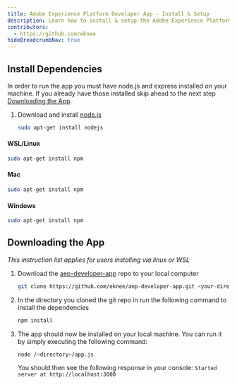 ```yaml
---
title: Adobe Experience Platform Developer App - Install & Setup
description: Learn how to install & setup the Adobe Experience Platform Developer app 
contributors: 
  - https://github.com/eknee
hideBreadcrumbNav: true
---
```


## Install Dependencies

In order to run the app you must have node.js and express installed on your machine. If you already have those installed skip ahead to the next step [Downloading the App](#downloading-the-app).

1. Download and install [node.js](https://nodejs.org/en/download/)

   ```bash
   sudo apt-get install nodejs
   ```

<CodeBlock slots="heading, code" repeat="3" languages=""/>

#### WSL/Linux

```bash
sudo apt-get install npm
```

#### Mac

```bash
sudo apt-get install npm
```

#### Windows

```bash
sudo apt-get install npm
```

## Downloading the App

_This instruction list applies for users installing via linux or WSL_

1. Download the [aep-developer-app](https://github.com/eknee/aep-developer-app.git) repo to your local computer  

   ```bash
   git clone https://github.com/eknee/aep-developer-app.git <your-directory>
   ```

1. In the directory you cloned the git repo in run the following command to install the dependencies

      ```bash
      npm install
      ```

1. The app should now be installed on your local machine. You can run it by simply executing the following command:

   ```bash
   node /<directory>/app.js
   ```

   You should then see the following response in your console:
   `Started server at http://localhost:3000`
